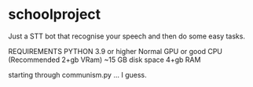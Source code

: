# schoolproject
Just a STT bot that recognise your speech and then do some easy tasks.

REQUIREMENTS
PYTHON 3.9 or higher
Normal GPU or good CPU (Recommended 2+gb VRam)
~15 GB disk space
4+gb RAM

starting through communism.py ... I guess.
